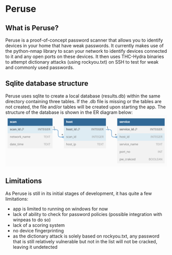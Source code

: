 # Peruse
## What is Peruse?
Peruse is a proof-of-concept password scanner that allows you to identify devices in your home that have weak passwords. It currently makes use of the python-nmap library to scan your network to identify devices connected to it and any open ports on these devices. It then uses THC-Hydra binaries to attempt dictionary attacks (using rockyou.txt) on SSH to test for weak and commonly used passwords.

## Sqlite database structure
Peruse uses sqlite to create a local database (results.db) within the same directory containing three tables. If the .db file is missing or the tables are not created, the file and/or tables will be created upon starting the app.
The structure of the database is shown in the ER diagram below:
![ER diagram](er_diagram.png)

## Limitations
As Peruse is still in its initial stages of development, it has quite a few limitations:
- app is limited to running on windows for now
- lack of ability to check for password policies (possible integration with winpeas to do so)
- lack of a scoring system
- no device fingerprinting
- as the dictionary attack is solely based on rockyou.txt, any password that is still relatively vulnerable but not in the list will not be cracked, leaving it undetected